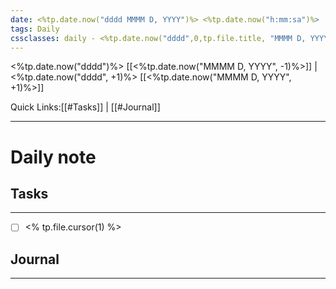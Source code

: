 ```yaml
---
date: <%tp.date.now("dddd MMMM D, YYYY")%> <%tp.date.now("h:mm:sa")%>
tags: Daily
cssclasses: daily - <%tp.date.now("dddd",0,tp.file.title, "MMMM D, YYYY").toLowerCase()%>
---
```

<%tp.date.now("dddd")%> [[<%tp.date.now("MMMM D, YYYY", -1)%>]] | <%tp.date.now("dddd", +1)%> [[<%tp.date.now("MMMM D, YYYY", +1)%>]]

Quick Links:[[#Tasks]] | [[#Journal]] 
***

# Daily note


## Tasks
***
- [ ] <% tp.file.cursor(1) %>


## Journal
***
